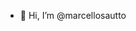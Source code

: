 - 👋 Hi, I’m @marcellosautto

<!---
marcellosautto/marcellosautto is a ✨ special ✨ repository because its `README.md` (this file) appears on your GitHub profile.
You can click the Preview link to take a look at your changes.
--->
